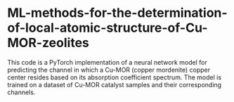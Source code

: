 # ML-methods-for-the-determination-of-local-atomic-structure-of-Cu-MOR-zeolites
This code is a PyTorch implementation of a neural network model for predicting the channel in which a Cu-MOR (copper mordenite) copper center resides based on its absorption coefficient spectrum. The model is trained on a dataset of Cu-MOR catalyst samples and their corresponding channels.
